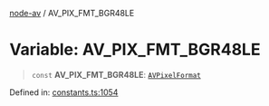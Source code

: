 [node-av](../globals.md) / AV\_PIX\_FMT\_BGR48LE

# Variable: AV\_PIX\_FMT\_BGR48LE

> `const` **AV\_PIX\_FMT\_BGR48LE**: [`AVPixelFormat`](../type-aliases/AVPixelFormat.md)

Defined in: [constants.ts:1054](https://github.com/seydx/av/blob/f8631fc881b394300b1479f511d55cf1c370a87f/src/constants/constants.ts#L1054)
